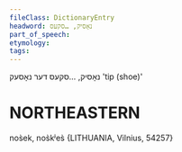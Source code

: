 ```yaml
---
fileClass: DictionaryEntry
headword: נאָסיק, …סקעס
part_of_speech: 
etymology: 
tags: 
---
```

נאָסיק, …סקעס
דער
נאָסעק
'tip (shoe)'

NORTHEASTERN
==============

nos̀ek, nos̀kʲes̀ {LITHUANIA, Vilnius, 54257}